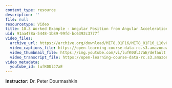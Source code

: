 ```yaml
---
content_type: resource
description: ''
file: null
resourcetype: Video
title: 10.3 Worked Example - Angular Position from Angular Acceleration
uid: 91aa478a-5448-1b89-99fd-bc6392c3777f
video_files:
  archive_url: https://archive.org/download/MIT8.01F16/MIT8_01F16_L10v03_360p.mp4
  video_captions_file: https://open-learning-course-data-rc.s3.amazonaws.com/8-01sc-classical-mechanics-fall-2016/237fe15cc6445534b3cc12f9d8078e97_lufK0UlJ7aE.vtt
  video_thumbnail_file: https://img.youtube.com/vi/lufK0UlJ7aE/default.jpg
  video_transcript_file: https://open-learning-course-data-rc.s3.amazonaws.com/8-01sc-classical-mechanics-fall-2016/7b3919589b0659bbc7fd6df11cdfa168_lufK0UlJ7aE.pdf
video_metadata:
  youtube_id: lufK0UlJ7aE
---
```


**Instructor:** Dr. Peter Dourmashkin